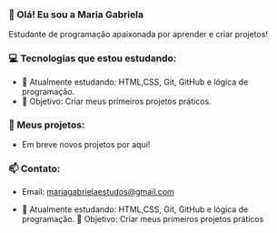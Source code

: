 ### 👋 Olá! Eu sou a Maria Gabriela
Estudante de programação apaixonada por aprender e criar projetos!

### 💻 Tecnologias que estou estudando:
- 🧠 Atualmente estudando: HTML,CSS, Git, GitHub e lógica de programação.
- 🎯 Objetivo: Criar meus primeiros projetos práticos.


### 🚀 Meus projetos:
- Em breve novos projetos por aqui!

### 📫 Contato:
- Email: mariagabrielaestudos@gmail.com

- 🧠 Atualmente estudando: HTML,CSS, Git, GitHub e lógica de programação.
🎯 Objetivo: Criar meus primeiros projetos práticos


